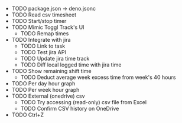 - TODO package.json → deno.jsonc
- TODO Read csv timesheet
- TODO Start/stop timer
- TODO Mimic Toggl Track's UI
  - TODO Remap times
- TODO Integrate with jira
  - TODO Link to task
  - TODO Test jira API
  - TODO Update jira time track
  - TODO Diff local logged time with jira time
- TODO Show remaining shift time
  - TODO Deduct average week excess time from week's 40 hours
- TODO Per day hour graph
- TODO Per week hour graph
- TODO External (onedrive) csv
  - TODO Try accessing (read-only) csv file from Excel
  - TODO Confirm CSV history on OneDrive
- TODO Ctrl+Z